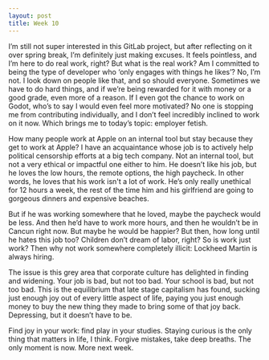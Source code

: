 ```yaml
---
layout: post
title: Week 10
---
```

I’m still not super interested in this GitLab project, but after reflecting on it over spring break, I’m definitely just making excuses. It feels pointless, and I’m here to do real work, right? But what is the real work? Am I committed to being the type of developer who ‘only engages with things he likes’? No, I’m not. I look down on people like that, and so should everyone. Sometimes we have to do hard things, and if we’re being rewarded for it with money or a good grade, even more of a reason. If I even got the chance to work on Godot, who’s to say I would even feel more motivated? No one is stopping me from contributing individually, and I don’t feel incredibly inclined to work on it now. Which brings me to today’s topic: employer fetish.  

<!--more-->

How many people work at Apple on an internal tool but stay because they get to work at Apple? I have an acquaintance whose job is to actively help political censorship efforts at a big tech company. Not an internal tool, but not a very ethical or impactful one either to him. He doesn’t like his job, but he loves the low hours, the remote options, the high paycheck. In other words, he loves that his work isn't a lot of work. He’s only really unethical for 12 hours a week, the rest of the time him and his girlfriend are going to gorgeous dinners and expensive beaches. 

But if he was working somewhere that he loved, maybe the paycheck would be less. And then he’d have to work more hours, and then he wouldn’t be in Cancun right now. But maybe he would be happier? But then, how long until he hates this job too? Children don’t dream of labor, right? So is work just work? Then why not work somewhere completely illicit: Lockheed Martin is always hiring.

The issue is this grey area that corporate culture has delighted in finding and widening. Your job is bad, but not too bad. Your school is bad, but not too bad. This is the equilibrium that late stage capitalism has found, sucking just enough joy out of every little aspect of life, paying you just enough money to buy the new thing they made to bring some of that joy back. Depressing, but it doesn’t have to be. 

Find joy in your work: find play in your studies. Staying curious is the only thing that matters in life, I think. Forgive mistakes, take deep breaths. The only moment is now. More next week.